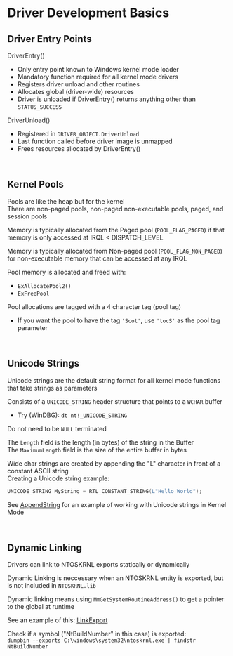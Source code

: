 # Driver Development Basics

## Driver Entry Points

DriverEntry()
- Only entry point known to Windows kernel mode loader
- Mandatory function required for all kernel mode drivers  
- Registers driver unload and other routines  
- Allocates global (driver-wide) resources  
- Driver is unloaded if DriverEntry() returns anything other than `STATUS_SUCCESS`  

DriverUnload()  
- Registered in `DRIVER_OBJECT.DriverUnload`  
- Last function called before driver image is unmapped
- Frees resources allocated by DriverEntry()  

<br />

## Kernel Pools

Pools are like the heap but for the kernel  
There are non-paged pools, non-paged non-executable pools, paged, and session pools  

Memory is typically allocated from the Paged pool (`POOL_FLAG_PAGED`) if that memory is only accessed at IRQL < DISPATCH_LEVEL  

Memory is typically allocated from Non-paged pool (`POOL_FLAG_NON_PAGED`) for non-executable memory that can be accessed at any IRQL  

Pool memory is allocated and freed with:  
- `ExAllocatePool2()`
- `ExFreePool`  

Pool allocations are tagged with a 4 character tag (pool tag)  
- If you want the pool to have the tag `'Scot'`, use `'tocS'` as the pool tag parameter  

<br />

## Unicode Strings

Unicode strings are the default string format for all kernel mode functions that take strings as parameters  

Consists of a `UNICODE_STRING` header structure that points to a `WCHAR` buffer  
- Try (WinDBG): `dt nt!_UNICODE_STRING`

Do not need to be `NULL` terminated 

The `Length` field is the length (in bytes) of the string in the Buffer  
The `MaximumLength` field is the size of the entire buffer in bytes  

Wide char strings are created by appending the "L" character in front of a constant ASCII string  
Creating a Unicode string example:  
```C++
UNICODE_STRING MyString = RTL_CONSTANT_STRING(L"Hello World");  
```

See [AppendString](../WKID_labs/AppendString/AppendString.cpp) for an example of working with Unicode strings in Kernel Mode  

<br />

## Dynamic Linking

Drivers can link to NTOSKRNL exports statically or dynamically  

Dynamic Linking is neccessary when an NTOSKRNL entity is exported, but is not included in `NTOSKRNL.lib`  

Dynamic linking means using `MmGetSystemRoutineAddress()` to get a pointer to the global at runtime  

See an example of this: [LinkExport](../WKID_labs/LinkExport/LinkExport.cpp)  

Check if a symbol ("NtBuildNumber" in this case) is exported:  
`dumpbin --exports C:\windows\system32\ntoskrnl.exe | findstr NtBuildNumber`  





